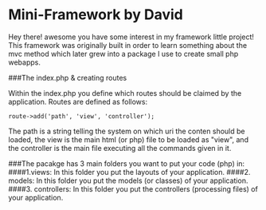 # Mini-Framework by David 
Hey there! awesome you have some interest in my framework little project!
This framework was originally built in order to learn something about the mvc method which later grew into a package I use to create small php webapps.

###The index.php & creating routes

Within the index.php you define which routes should be claimed by the application.
Routes are defined as follows:

`route->add('path', 'view', 'controller');`

The path is a string telling the system on which uri the conten should be loaded, the view is the main html (or php) file to be loaded as "view", and the controller is the main file executing all the commands given in it.

###The pacakge has 3 main folders you want to put your code (php) in:
####1.views: In this folder you put the layouts of your application.
####2. models: In this folder you put the models (or classes) of your application.
####3. controllers: In this folder you put the controllers (processing files) of your application.


